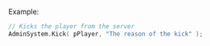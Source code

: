 Example:
```cpp
// Kicks the player from the server
AdminSystem.Kick( pPlayer, "The reason of the kick" );
```
